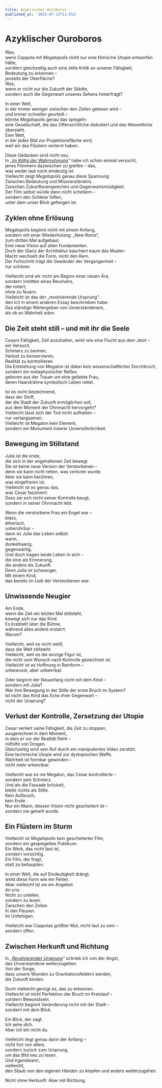 ```yaml
---
title: Azyklischer Ouroboros
published_at: '2025-07-13T11:55Z'
---
```


# Azyklischer Ouroboros

Was,  
wenn Coppola mit *Megalopolis* nicht nur eine filmische Utopie entworfen hätte,  
sondern gleichzeitig auch eine stille Kritik an unserer Fähigkeit,  
Bedeutung zu erkennen –  
jenseits der Oberfläche?  
Was,  
wenn er nicht nur die Zukunft der Städte,  
sondern auch die Gegenwart unseres Sehens hinterfragt?

In einer Welt,  
in der immer weniger zwischen den Zeilen gelesen wird –  
und immer schneller geurteilt –  
könnte *Megalopolis* genau das spiegeln:  
eine Gesellschaft, die das Offensichtliche diskutiert und das Wesentliche übersieht.  
Eine Welt,  
in der jedes Bild zur Projektionsfläche wird,  
weil wir das Flüstern verlernt haben.

Diese Gedanken sind nicht neu.  
In *„[Im Käfig der Wahrnehmung](/essay/im-kaefig-der-wahrnehmung.md)“* habe ich schon einmal versucht,  
jenes Flimmern dazwischen zu greifen – das,  
was weder laut noch eindeutig ist.  
Vielleicht zeigt *Megalopolis* genau diese Spannung:  
Zwischen Bedeutung und Missverständnis.  
Zwischen Zukunftsversprechen und Gegenwartsmüdigkeit.  
Der Film selbst würde dann nicht scheitern –  
sondern den Schleier lüften,  
unter dem unser Blick gefangen ist.

## Zyklen ohne Erlösung

Megalopolis beginnt nicht mit einem Anfang,  
sondern mit einer Wiederholung: „New Rome“,  
zum dritten Mal aufgebaut.  
Eine neue Vision auf alten Fundamenten.  
Doch der Glanz der Architektur kaschiert kaum das Muster:  
Macht wechselt die Form, nicht den Kern.  
Der Fortschritt trägt die Gewänder der Vergangenheit –  
nur schöner.

Vielleicht sind wir nicht am Beginn einer neuen Ära,  
sondern inmitten eines Revolvers,  
der rotiert,  
ohne zu feuern.  
Vielleicht ist das der „revolvierende Ursprung“,  
den ich in einem anderen Essay beschrieben habe:  
Das ständige Weitergeben von Unverstandenem,  
als ob es Wahrheit wäre.

## Die Zeit steht still – und mit ihr die Seele

Cesars Fähigkeit, Zeit anzuhalten, wirkt wie eine Flucht aus dem Jetzt –  
ein Versuch,  
Schmerz zu bannen,  
Verlust zu konservieren,  
Realität zu kontrollieren.  
Die Entstehung von Megalon ist dabei kein wissenschaftlicher Durchbruch,  
sondern ein metaphysischer Reflex:  
geboren aus der Trauer um eine geliebte Frau,  
deren Haarsträhne symbolisch Leben rettet.

Ist es nicht bezeichnend,  
dass der Stoff,  
der die Stadt der Zukunft ermöglichen soll,  
aus dem Moment der Ohnmacht hervorgeht?  
Vielleicht lässt sich der Tod nicht aufhalten –  
nur verlangsamen.  
Vielleicht ist Megalon kein Element,  
sondern ein Monument innerer Unversöhnlichkeit.

## Bewegung im Stillstand

Julia ist die erste,  
die sich in der angehaltenen Zeit bewegt.  
Sie ist keine neue Version der Verstorbenen –  
denn sie kann nicht retten, was verloren wurde.  
Aber sie kann berühren,  
was eingefroren ist.  
Vielleicht ist es genau das,  
was Cesar fasziniert:  
Dass sie sich nicht seiner Kontrolle beugt,  
sondern in seiner Ohnmacht lebt.

Wenn die verstorbene Frau ein Engel war –  
blass,  
ätherisch,  
unberührbar –  
dann ist Julia das Leben selbst:  
warm,  
dunkelhaarig,  
gegenwärtig.  
Und doch tragen beide Leben in sich –  
die eine als Erinnerung,  
die andere als Zukunft.  
Denn Julia ist schwanger.  
Mit einem Kind,  
das bereits im Leib der Verstorbenen war.

## Unwissende Neugier

Am Ende,  
wenn die Zeit ein letztes Mal stillsteht,  
bewegt sich nur das Kind.  
Es krabbelt über die Bühne,  
während alles andere erstarrt.  
Warum?

Vielleicht, weil es nicht weiß,  
dass die Welt stillsteht.  
Vielleicht, weil es die einzige Figur ist,  
die nicht vom Wunsch nach Kontrolle gezeichnet ist.  
Vielleicht ist es Hoffnung in Reinform –  
unbewusst, aber unbeirrbar.

Oder beginnt der Neuanfang nicht mit dem Kind –  
sondern mit Julia?  
War ihre Bewegung in der Stille der erste Bruch im System?  
Ist nicht das Kind das Echo ihrer Gegenwart –  
nicht der Ursprung?

## Verlust der Kontrolle, Zersetzung der Utopie

Cesar verliert seine Fähigkeit, die Zeit zu stoppen,  
ausgerechnet in dem Moment,  
in dem er vor der Realität flieht –  
mithilfe von Drogen.  
Gleichzeitig wird sein Ruf durch ein manipuliertes Video zerstört.  
Eine technische Utopie wird zur dystopischen Waffe.  
Wahrheit ist formbar geworden –  
nicht mehr erkennbar.

Vielleicht war es nie Megalon, das Cesar kontrollierte –  
sondern sein Schmerz.  
Und als die Fassade bröckelt,  
bleibt nichts als Stille.  
Kein Aufbruch,  
kein Ende.  
Nur ein Mann, dessen Vision nicht gescheitert ist –  
sondern nie geheilt wurde.

## Ein Flüstern im Sturm

Vielleicht ist *Megalopolis* kein gescheiterter Film,  
sondern ein gespiegeltes Publikum.  
Ein Werk, das nicht laut ist,  
sondern vorsichtig.  
Ein Film, der fragt,  
statt zu behaupten.

In einer Welt, die auf Eindeutigkeit drängt,  
wirkt diese Form wie ein Fehler.  
Aber vielleicht ist sie ein Angebot.  
An uns.  
Nicht zu urteilen,  
sondern zu lesen.  
Zwischen den Zeilen.  
In den Pausen.  
Im Unfertigen.

Vielleicht war Coppolas größter Mut, nicht laut zu sein –  
sondern offen.

## Zwischen Herkunft und Richtung

In *„[Revolvierender Ursprung](/essay/revolvierender-ursprung.md)“* schrieb ich von der Angst,  
das Unverstandene weiterzugeben.  
Von der Sorge,  
dass unsere Wunden zu Gravitationsfeldern werden,  
die Zukunft binden.

Doch vielleicht genügt es, das zu erkennen.  
Vielleicht ist nicht Perfektion der Bruch im Kreislauf –  
sondern Bewusstsein.  
Vielleicht beginnt Veränderung nicht mit der Stadt –  
sondern mit dem Blick.

Ein Blick, der sagt:  
Ich sehe dich.  
Aber ich bin nicht du.

Vielleicht liegt genau darin der Anfang –  
nicht fort von allem,  
sondern zurück zum Ursprung,  
um das Bild neu zu lesen.  
Und irgendwann,  
vielleicht,  
den Staub von den eigenen Händen zu klopfen und anders weiterzugehen.

Nicht ohne Herkunft. Aber mit Richtung.

